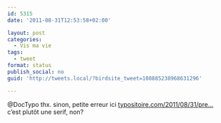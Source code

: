 ```yaml
---
id: 5315
date: '2011-08-31T12:53:58+02:00'

layout: post
categories:
  - Vis ma vie
tags:
  - tweet
format: status
publish_social: no
guid: 'http://tweets.local/?birdsite_tweet=108885238968631296'

---
```


@DocTypo thx. sinon, petite erreur ici [typositoire.com/2011/08/31/pre…](http://www.typositoire.com/2011/08/31/prescription-caudex/) c’est plutôt une serif, non?